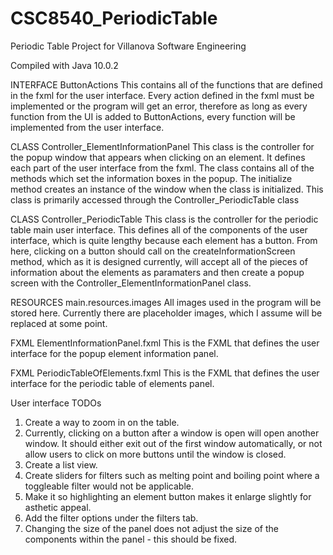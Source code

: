 # CSC8540_PeriodicTable
Periodic Table Project for Villanova Software Engineering

Compiled with Java 10.0.2

INTERFACE ButtonActions
  This contains all of the functions that are defined in the fxml for the user interface. Every action defined in the fxml must be implemented or the program will get an error, therefore as long as every function from the UI is added to ButtonActions, every function will be implemented from the user interface.
  
CLASS Controller_ElementInformationPanel
  This class is the controller for the popup window that appears when clicking on an element. It defines each part of the user interface from the fxml. The class contains all of the methods which set the information boxes in the popup. The initialize method creates an instance of the window when the class is initialized. This class is primarily accessed through the Controller_PeriodicTable class
  
CLASS Controller_PeriodicTable
  This class is the controller for the periodic table main user interface. This defines all of the components of the user interface, which is quite lengthy because each element has a button. From here, clicking on a button should call on the createInformationScreen method, which as it is designed currently, will accept all of the pieces of information about the elements as paramaters and then create a popup screen with the Controller_ElementInformationPanel class.
  
RESOURCES main.resources.images
  All images used in the program will be stored here. Currently there are placeholder images, which I assume will be replaced at some point.
  
FXML ElementInformationPanel.fxml
  This is the FXML that defines the user interface for the popup element information panel.
 
FXML PeriodicTableOfElements.fxml
  This is the FXML that defines the user interface for the periodic table of elements panel.
  

User interface TODOs
  1) Create a way to zoom in on the table.
  2) Currently, clicking on a button after a window is open will open another window. It should either exit out of the first window automatically, or not allow users to click on more buttons until the window is closed.
  3) Create a list view.
  4) Create sliders for filters such as melting point and boiling point where a toggleable filter would not be applicable.
  5) Make it so highlighting an element button makes it enlarge slightly for asthetic appeal.
  6) Add the filter options under the filters tab.
  7) Changing the size of the panel does not adjust the size of the components within the panel - this should be fixed.
